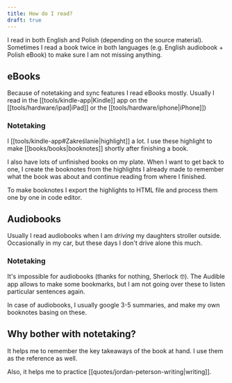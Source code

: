 ```yaml
---
title: How do I read?
draft: true
---
```

I read in both English and Polish (depending on the source material). Sometimes I read a book twice in both languages (e.g. English audiobook + Polish eBook) to make sure I am not missing anything. 

## eBooks
Because of notetaking and sync features I read eBooks mostly. Usually I read in the [[tools/kindle-app|Kindle]] app on the [[tools/hardware/ipad|iPad]] or the [[tools/hardware/iphone|iPhone]])

### Notetaking
I [[tools/kindle-app#Zakreślanie|highlight]] a lot. I use these highlight to make [[books/books|booknotes]] shortly after finishing a book.

I also have lots of unfinished books on my plate. When I want to get back to one, I create the booknotes from the highlights I already made to remember what the book was about and continue reading from where I finished.

To make booknotes I export the highlights to HTML file and process them one by one in code editor.

## Audiobooks
Usually I read audiobooks when I am _driving_ my daughters stroller outside. Occasionally in my car, but these days I don't drive alone this much.

### Notetaking
It's impossible for audiobooks (thanks for nothing, Sherlock 🤓). The Audible app allows to make some bookmarks, but I am not going over these to listen particular sentences again. 

In case of audiobooks, I usually google 3-5 summaries, and make my own booknotes basing on these.

## Why bother with notetaking? 
It helps me to remember the key takeaways of the book at hand. I use them as the reference as well.

Also, it helps me to practice [[quotes/jordan-peterson-writing|writing]].